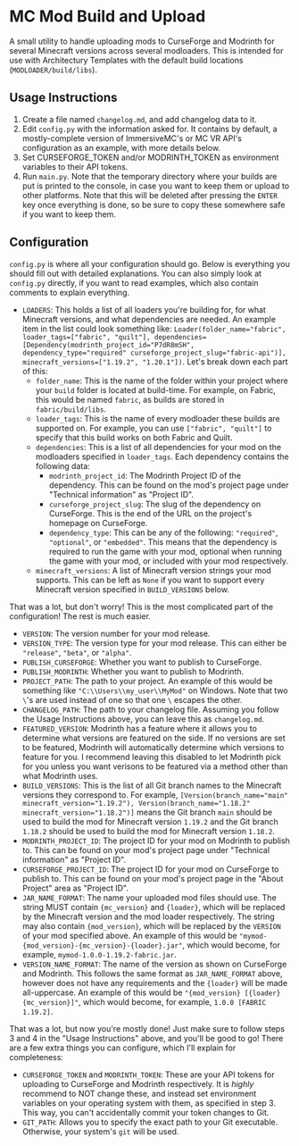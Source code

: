 # MC Mod Build and Upload

A small utility to handle uploading mods to CurseForge and Modrinth for several Minecraft versions across several modloaders. This is intended for use with Architectury Templates with the default build locations (`MODLOADER/build/libs`).

## Usage Instructions

1. Create a file named `changelog.md`, and add changelog data to it.
2. Edit `config.py` with the information asked for. It contains by default, a mostly-complete version of ImmersiveMC's or MC VR API's configuration as an example, with more details below.
3. Set CURSEFORGE_TOKEN and/or MODRINTH_TOKEN as environment variables to their API tokens.
4. Run `main.py`. Note that the temporary directory where your builds are put is printed to the console, in case you want to keep them or upload to other platforms. Note that this will be deleted after pressing the `ENTER` key once everything is done, so be sure to copy these somewhere safe if you want to keep them.

## Configuration

`config.py` is where all your configuration should go. Below is everything you should fill out with detailed explanations. You can also simply look at `config.py` directly, if you want to read examples, which also contain comments to explain everything.

- `LOADERS`: This holds a list of all loaders you're building for, for what Minecraft versions, and what dependencies are needed. An example item in the list could look something like: `Loader(folder_name="fabric", loader_tags=["fabric", "quilt"], dependencies=[Dependency(modrinth_project_id="P7dR8mSH", dependency_type="required" curseforge_project_slug="fabric-api")], minecraft_versions=["1.19.2", "1.20.1"])`. Let's break down each part of this:
  - `folder_name`: This is the name of the folder within your project where your `build` folder is located at build-time. For example, on Fabric, this would be named `fabric`, as builds are stored in `fabric/build/libs`.
  - `loader_tags`: This is the name of every modloader these builds are supported on. For example, you can use `["fabric", "quilt"]` to specify that this build works on both Fabric and Quilt.
  - `dependencies`: This is a list of all dependencies for your mod on the modloaders specified in `loader_tags`. Each dependency contains the following data:
    - `modrinth_project_id`: The Modrinth Project ID of the dependency. This can be found on the mod's project page under "Technical information" as "Project ID".
    - `curseforge_project_slug`: The slug of the dependency on CurseForge. This is the end of the URL on the project's homepage on CurseForge.
    - `dependency_type`: This can be any of the following: `"required"`, `"optional"`, or `"embedded"`. This means that the dependency is required to run the game with your mod, optional when running the game with your mod, or included with your mod respectively.
  - `minecraft_versions`: A list of Minecraft version strings your mod supports. This can be left as `None` if you want to support every Minecraft version specified in `BUILD_VERSIONS` below.

That was a lot, but don't worry! This is the most complicated part of the configuration! The rest is much easier.

- `VERSION`: The version number for your mod release.
- `VERSION_TYPE`: The version type for your mod release. This can either be `"release"`, `"beta"`, or `"alpha"`.
- `PUBLISH_CURSEFORGE`: Whether you want to publish to CurseForge.
- `PUBLISH_MODRINTH`: Whether you want to publish to Modrinth.
- `PROJECT_PATH`: The path to your project. An example of this would be something like `"C:\\Users\\my_user\\MyMod"` on Windows. Note that two `\`'s are used instead of one so that one `\` escapes the other.
- `CHANGELOG_PATH`: The path to your changelog file. Assuming you follow the Usage Instructions above, you can leave this as `changelog.md`.
- `FEATURED_VERSION`: Modrinth has a feature where it allows you to determine what versions are featured on the side. If no versions are set to be featured, Modrinth will automatically determine which versions to feature for you. I recommend leaving this disabled to let Modrinth pick for you unless you want verisons to be featured via a method other than what Modrinth uses.
- `BUILD_VERSIONS`: This is the list of all Git branch names to the Minecraft versions they correspond to. For example, `[Version(branch_name="main" minecraft_version="1.19.2"), Version(branch_name="1.18.2" minecraft_version="1.18.2")]` means the Git branch `main` should be used to build the mod for Minecraft version `1.19.2` and the Git branch `1.18.2` should be used to build the mod for Minecraft version `1.18.2`.
- `MODRINTH_PROJECT_ID`: The project ID for your mod on Modrinth to publish to. This can be found on your mod's project page under "Technical information" as "Project ID".
- `CURSEFORGE_PROJECT_ID`: The project ID for your mod on CurseForge to publish to. This can be found on your mod's project page in the "About Project" area as "Project ID".
- `JAR_NAME_FORMAT`: The name your uploaded mod files should use. The string MUST contain `{mc_version}` and `{loader}`, which will be replaced by the Minecraft version and the mod loader respectively. The string may also contain `{mod_version}`, which will be replaced by the `VERSION` of your mod specified above. An example of this would be `"mymod-{mod_version}-{mc_version}-{loader}.jar"`, which would become, for example, `mymod-1.0.0-1.19.2-fabric.jar`.
- `VERSION_NAME_FORMAT`: The name of the version as shown on CurseForge and Modrinth. This follows the same format as `JAR_NAME_FORMAT` above, however does not have any requirements and the `{loader}` will be made all-uppercase. An example of this would be `"{mod_version} [{loader} {mc_version}]"`, which would become, for example, `1.0.0 [FABRIC 1.19.2]`.

That was a lot, but now you're mostly done! Just make sure to follow steps 3 and 4 in the "Usage Instructions" above, and you'll be good to go! There are a few extra things you can configure, which I'll explain for completeness:

- `CURSEFORGE_TOKEN` and `MODRINTH_TOKEN`: These are your API tokens for uploading to CurseForge and Modrinth respectively. It is *highly* recommend to NOT change these, and instead set environment variables on your operating system with them, as specified in step 3. This way, you can't accidentally commit your token changes to Git.
- `GIT_PATH`: Allows you to specify the exact path to your Git executable. Otherwise, your system's `git` will be used.
